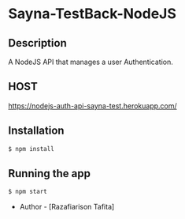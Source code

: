 # Sayna-TestBack-NodeJS

## Description

A NodeJS API that manages a user Authentication. 

## HOST
https://nodejs-auth-api-sayna-test.herokuapp.com/

## Installation

```bash
$ npm install
```

## Running the app

```bash
$ npm start

```
- Author - [Razafiarison Tafita]
